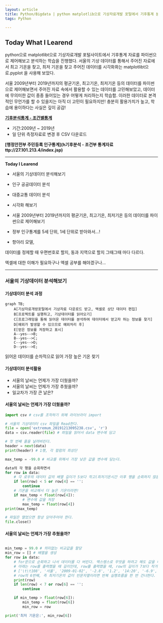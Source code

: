 ```yaml
---
layout: article
title: Python/Bigdata | python matplotlib으로 기상자료개발 포털에서 기후통계 분석 및 시각화 
tags: Python

---
```


## **Today What I Learend**  

python으로 matplotlibt으로 기상자료개발 포털사이트에서 기후통계 자료를 파이썬으로 제어해보고 분석하는 학습을 진행했다.
서울의 기상 데이터를 통해서
주어진 자료에서 최고 기온을 찾고, 최저 기온을 찾고 
주어진 데이터를 시각화화는 matplotlibt으로.pyplot 을 사용해 보았다. 

서울 2009년부터 2019년까지의 평균기온, 최고기온, 최저기온 등의 데이터를 파이썬으로 제어해보면서 주어진 자료 속에서 활용할 수 있는 데이터를 고민해보았고, 데이터에 무의미한 값이 종종 들어있는 경우 어떻게 처리하는지 학습함. 이러한 데이터로 본격적인 무언가를 할 수 있을지는 아직 더 고민이 필요하지만! 충분히 활용가치가 높고, 학습에 용이하다는 사실은 깊이 공감!


**[기후분석통계 - 조건별통계](https://data.kma.go.kr/climate/RankState/selectRankStatisticsDivisionList.do?pgmNo=179)** 
- 기간:2009년 ~ 2019년
- 일 단위 측정자료로 변경 후 CSV 다운로드

**[행정안전부 주민등록 인구통계](h기후분석 - 조건부 통계자료ttp://27.101.213.4/index.jsp)**




---
**Today I Learend**


- 서울의 기상데이터 분석해보기
- 인구 공공데이터 분석
- 대중교통 데이터 분석
- 시각화 해보기


- 서울 2009년부터 2019년까지의 평균기온, 최고기온, 최저기온 등의 데이터를 파이썬으로 제어해보기





- 정부 인구통계를 5세 단위, 1세 단위로 받아와서...!
- 항아리 모델, 

데이터를 정제할 때 
우편번호로 할지, 동과 지역으로 할지 그때그때 마다 다르다. 

엑셀에 대한 이해가 필요하구나
엑셀 공부를 해야겠구나...



---



### 서울의 기상데이터 분석해보기

#### 기상데이터 분석 과정

```mermaid
graph TB;
    A[기상자료개방포털에서 기상자료 다운로드 받고, 엑셀로 상단 데이터 편집]
    B[프로젝트를 실행하고, 기상데이터를 읽어오기]
	C[프로그래밍을 통해 읽어온 데이터를 분석하여 데이터에서 얻고자 하는 정보를 찾기]
	D[예외가 발생할 수 있으므로 예외처리 후]
	E[얻은 정보를 저장하고 표시]
    A--yes-->B;
    B--yes-->C;
    C--yes-->D;	
	D--yes-->E;	

```

읽어온 데이터를 순차적으로 읽어 가장 높은 기온 찾기



#### 기상데이터 분석활용

- 서울의 날씨는 언제가 가장 더웠을까?
- 서울의 날씨는 언제가 가장 추웠을까?
- 일교차가 가장 큰 날은?



#### 서울의 날씨는 언제가 가장 더웠을까?


```python  
import csv # csv를 조작하기 위해 라이브라이 import

# 서울의 기상데이터 csv 파일을 Read한다.
file = open('extremum_20191213095238.csv', 'r')
data = csv.reader(file) # 파일을 읽어서 data 변수에 담고

# 첫 번째 줄을 날려버린다.
header = next(data)
print(header) # 1행, 각 컬럼의 최상단

max_temp = -99.0 # 비교를 위해서 가장 낮은 값을 변수에 담는다. 

data의 각 행을 순회하면서 
for row in data:
	# 각 로우의 데이터 값의 배열 길이가 5보다 작고(최저기온시간 이후 행을 순회하지 않음),  최고기온의 데이터값이 빈 문자열이라면 건너띈다.
    if len(row) < 5 or row[4] == '':
        continue
    # 기온을 비교해서 더 높은 기온이라면!
	if max_temp < float(row[4]):
		# 변수에 값을 저장
        max_temp = float(row[4])
print(max_temp)

# 파일은 열었으면 항상 닫아주어야 한다.
file.close() 

```


#### 서울의 날씨는 언제가 가장 추웠을까?

```python

min_temp = 99.0 # 의미없는 비교값을 할당
min_row = [] # 배열을 생성
for row in data:
    # for문으로 순회하고 나서 데이터를 다 버린다. 맥스렝스로 무엇을 하려고 해도 값을 다 버려서 없다.
    # 아래는 row를 출력했을 때 길이인데, row를 출력했을 때, row의 길이가 7보다 작거나
    # ['\t\t108', '서울', '2009-01-02', '-2.8', '1.2', '14:20', '-6.9', '8:10']
    # row의 6번째, 즉 최저기온의 값이 빈문자열이라면 반복 실행흐름을 한 번 건너띈다.
    print(row)
    if len(row) < 7 or row[6] == '':
        continue

    if min_temp > float(row[6]):
        min_temp = float(row[6])
        min_row = row

print('최저 기온은:', min_row[6])


```



